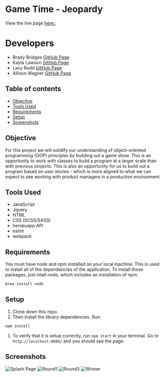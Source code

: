 # Game Time - Jeopardy
View the live page [here.](./src/index.html);

# Developers
* Brady Bridges [GitHub Page](https://github.com/bradybridges)
* Kayla Lawson [GitHub Page](https://github.com/KaylaLawson)
* Lacy Rudd [GitHub Page](https://github.com/dawnlunacy?tab=repositories)
* Allison Wagner [GitHub Page](https://github.com/allisonjw)

## Table of contents
* [Objective](#Objective)
* [Tools Used](#Tools-Used)
* [Requirements](#Requirements)
* [Setup](#Setup)
* [Screenshots](#Screenshots) 

## Objective
  
  For this project we will solidify our understanding of object-oriented programming (OOP) principles by building out a game show. This is an opportunity to work with classes to build a program at a larger scale than with previous projects. This is also an opportunity for us to build out a program based on user stories - which is more aligned to what we can expect to see working with product managers in a production environment.

## Tools Used

- JavaScript
- Jquery
- HTML
- CSS (SCSS/SASS)
- herokuapp API
- eslint
- webpack

## Requirements

You must have node and npm installed on your local machine. This is used to install all of the dependencies of the application. To install these packages, just intall node, which includes an installation of npm.

```bash
brew install node
```

## Setup

1. Clone down this repo.
1. Then install the library dependencies. Run:

```bash
npm install
```
1. To verify that it is setup correctly, run `npm start` in your terminal. Go to `http://localhost:8080/` and you should see the page.

## Screenshots
![Splash Page](https://github.com/bradybridges/jeopardy/blob/master/src/images/splash.png)
![Round1](https://github.com/bradybridges/jeopardy/blob/master/src/images/round1.png)
![Round3](https://github.com/bradybridges/jeopardy/blob/master/src/images/round3.png)
![Winner](https://github.com/bradybridges/jeopardy/blob/master/src/images/winner.png)






